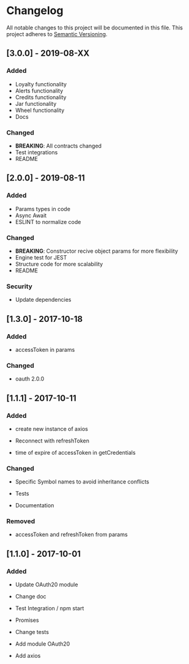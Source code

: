 
# Changelog

All notable changes to this project will be documented in this file.
This project adheres to [Semantic Versioning](https://semver.org/spec/v2.0.0.html).

## [3.0.0] - 2019-08-XX
### Added
- Loyalty functionality
- Alerts functionality
- Credits functionality
- Jar functionality
- Wheel functionality
- Docs

### Changed
- **BREAKING**: All contracts changed
- Test integrations
- README
  
## [2.0.0] - 2019-08-11
### Added
- Params types in code
- Async Await
- ESLINT to normalize code

### Changed
- **BREAKING**: Constructor recive object params for more flexibility
- Engine test for JEST
- Structure code for more scalability
- README

### Security
- Update dependencies

## [1.3.0] - 2017-10-18

### Added

- accessToken in params

### Changed

- oauth 2.0.0

  

## [1.1.1] - 2017-10-11

### Added

- create new instance of axios

- Reconnect with refreshToken

- time of expire of accessToken in getCredentials

### Changed

- Specific Symbol names to avoid inheritance conflicts

- Tests

- Documentation

### Removed

- accessToken and refreshToken from params

  

## [1.1.0] - 2017-10-01

### Added

- Update OAuth20 module

- Change doc

- Test Integration / npm start

- Promises

- Change tests

- Add module OAuth20

- Add axios
